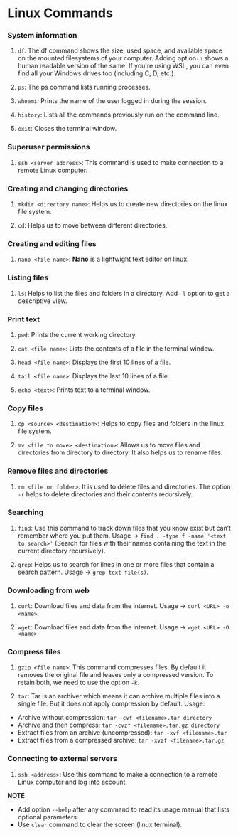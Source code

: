 # Linux Commands

### System information

1. `df`: The df command shows the size, used space, and available space on the mounted filesystems of your computer. Adding option`-h` shows a human readable version of the same. If you're using WSL, you can even find all your Windows drives too (including C, D, etc.).

2. `ps`: The ps command lists running processes.

3. `whoami`: Prints the name of the user logged in during the session.

4. `history`: Lists all the commands previously run on the command line.

5. `exit`: Closes the terminal window.

### Superuser permissions

1. `ssh <server address>`: This command is used to make connection to a remote Linux computer.

### Creating and changing directories

1. `mkdir <directory name>`: Helps us to create new directories on the linux file system.

2. `cd`: Helps us to move between different directories.

### Creating and editing files

1. `nano <file name>`: **Nano** is a lightwight text editor on linux.

### Listing files

1. `ls`: Helps to list the files and folders in a directory. Add `-l` option to get a descriptive view.

### Print text

1. `pwd`: Prints the current working directory.

2. `cat <file name>`: Lists the contents of a file in the terminal window.

3. `head <file name>`: Displays the first 10 lines of a file.

4. `tail <file name>`: Displays the last 10 lines of a file.

5. `echo <text>`: Prints text to a terminal window.

### Copy files

1. `cp <source> <destination>`: Helps to copy files and folders in the linux file system.

2. `mv <file to move> <destination>`: Allows us to move files and directories from directory to directory. It also helps us to rename files.

### Remove files and directories

1. `rm <file or folder>`: It is used to delete files and directories. The option `-r` helps to delete directories and their contents recursively.

### Searching

1. `find`: Use this command to track down files that you know exist but can’t remember where you put them. Usage -> `find . -type f -name '<text to search>'` (Search for files with their names containing the text in the current directory recursively).

2. `grep`: Helps us to search for lines in one or more files that contain a search pattern. Usage -> `grep text file(s)`.

### Downloading from web

1. `curl`: Download files and data from the internet. Usage -> `curl <URL> -o <name>`.

2. `wget`: Download files and data from the internet. Usage -> `wget <URL> -O <name>`

### Compress files

1. `gzip <file name>`: This command compresses files. By default it removes the original file and leaves only a compressed version. To retain both, we need to use the option `-k`.

2. `tar`: Tar is an archiver which means it can archive multiple files into a single file. But it does not apply compression by default. Usage:
- Archive without compression: `tar -cvf <filename>.tar directory`
- Archive and then compress: `tar -cvzf <filename>.tar,gz directory`
- Extract files from an archive (uncompressed): `tar -xvf <filename>.tar`
- Extract files from a compressed archive: `tar -xvzf <filename>.tar.gz`

### Connecting to external servers

1. `ssh <address>`: Use this command to make a connection to a remote Linux computer and log into account.


**NOTE**
- Add option `--help` after any command to read its usage manual that lists optional parameters.
- Use `clear` command to clear the screen (linux terminal). 